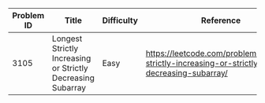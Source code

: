 | Problem ID | Title | Difficulty | Reference
| --- | --- | --- | ---
| 3105 | Longest Strictly Increasing or Strictly Decreasing Subarray | Easy | https://leetcode.com/problems/longest-strictly-increasing-or-strictly-decreasing-subarray/
